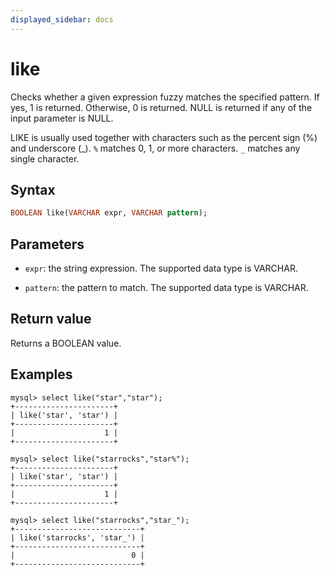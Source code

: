 ```yaml
---
displayed_sidebar: docs
---
```


# like



Checks whether a given expression fuzzy matches the specified pattern. If yes, 1 is returned. Otherwise, 0 is returned. NULL is returned if any of the input parameter is NULL.

LIKE is usually used together with characters such as the percent sign (%) and underscore (_). `%` matches 0, 1, or more characters. `_` matches any single character.

## Syntax

```Haskell
BOOLEAN like(VARCHAR expr, VARCHAR pattern);
```

## Parameters

- `expr`: the string expression. The supported data type is VARCHAR.

- `pattern`: the pattern to match. The supported data type is VARCHAR.

## Return value

Returns a BOOLEAN value.

## Examples

```Plain Text
mysql> select like("star","star");
+----------------------+
| like('star', 'star') |
+----------------------+
|                    1 |
+----------------------+

mysql> select like("starrocks","star%");
+----------------------+
| like('star', 'star') |
+----------------------+
|                    1 |
+----------------------+

mysql> select like("starrocks","star_");
+----------------------------+
| like('starrocks', 'star_') |
+----------------------------+
|                          0 |
+----------------------------+
```
